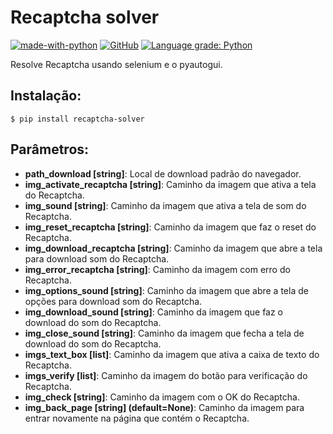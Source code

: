 # Recaptcha solver

[![made-with-python](https://img.shields.io/badge/Made%20with-Python-1f425f.svg)](https://www.python.org/)
[![GitHub](https://img.shields.io/github/license/BrunoASNascimento/recaptcha_solver)](LICENSE)
[![Language grade: Python](https://img.shields.io/lgtm/grade/python/g/BrunoASNascimento/recaptcha_solver.svg?logo=lgtm&logoWidth=18)](https://lgtm.com/projects/g/BrunoASNascimento/recaptcha_solver/context:python)

Resolve Recaptcha usando selenium e o pyautogui.

## Instalação:

`$ pip install recaptcha-solver`

## Parâmetros:

- **path_download [string]**: Local de download padrão do navegador.
- **img_activate_recaptcha [string]**: Caminho da imagem que ativa a tela do Recaptcha.
- **img_sound [string]**: Caminho da imagem que ativa a tela de som do Recaptcha.
- **img_reset_recaptcha [string]**: Caminho da imagem que faz o reset do Recaptcha.
- **img_download_recaptcha [string]**: Caminho da imagem que abre a tela para download som do Recaptcha.
- **img_error_recaptcha [string]**: Caminho da imagem com erro do Recaptcha.
- **img_options_sound [string]**: Caminho da imagem que abre a tela de opções para download som do Recaptcha.
- **img_download_sound [string]**: Caminho da imagem que faz o download do som do Recaptcha.
- **img_close_sound [string]**: Caminho da imagem que fecha a tela de download do som do Recaptcha.
- **imgs_text_box [list]**: Caminho da imagem que ativa a caixa de texto do Recaptcha.
- **imgs_verify [list]**: Caminho da imagem do botão para verificação do Recaptcha.
- **img_check [string]**: Caminho da imagem com o OK do Recaptcha.
- **img_back_page [string] (default=None)**: Caminho da imagem para entrar novamente na página que contém o Recaptcha.
